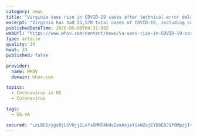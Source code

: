 ```yaml
---
category: news
title: "Virginia sees rise in COVID-19 cases after technical error delays release"
excerpt: "Virginia has had 21,570 total cases of COVID-19, including confirmed lab tests and clinical diagnoses, according to the Virginia Department of Health."
publishedDateTime: 2020-05-08T04:31:00Z
webUrl: "https://www.whsv.com/content/news/Va-sees-rise-in-COVID-19-cases-after-technical-error-delays-release-570271151.html"
type: article
quality: 34
heat: 34
published: false

provider:
  name: WHSV
  domain: whsv.com

topics:
  - Coronavirus in US
  - Coronavirus

tags:
  - US-VA

secured: "LnLBEI/ygxBjL6VOjjILxfxGMMT4UdvIsmAsjeYixWZojEYDbEOJQfOMpzjIt+ct3da18YP7K+p05C4/1LFVnP1OrxxY7EKLZAWzXbcify9X84nUAh5xYrYCxJCCCyOM33nNIp0Fafw+NeoduzPnCYYrHI7k73Pz9QAsZ7PS6jnO+LNzKInkx0+F/+buWqlurL4GVn0waEfOtwbf1LlNoH3VhZNCN3/mlJVaXOd+UWk0aPm+Ycg4BbFisnc25ni7aNAXANyszBIRr4iecHEDtUPCC4zwR3Z5zBn21VczjFNIb5uZtfJX7pV67xQDvzw+HTwWmVulhGu3WFe4P/EPW4nIiQte2JAc619Ix3ci61PL5TZDGDdPAH4zw5FowBGIOJi1FVwUAOiVkBgk15BkttXqUETf7g8iiyihXdUMdH4HrH1oJZQZ20wlp74TqlVkFBaqtWXuYZixJcJdDFY88a49xMxpy0DvPiX1O33q4yg=;zqtZdFMj3/T1lJaaBBfddA=="
---
```



